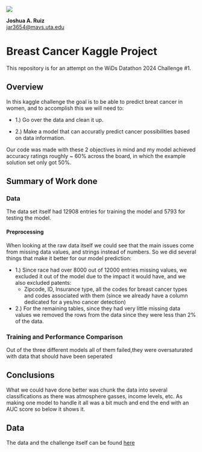 ![](https://github.com/UTA-DataScience/ProjectTempate/blob/main/UTA-DataScience-Logo.png)

**Joshua A. Ruiz**  
jar3654@mavs.uta.edu  

# Breast Cancer Kaggle Project

This repository is for an attempt on the WiDs Datathon 2024 Challenge #1. 

## Overview

In this kaggle challenge the goal is to be able to predict breat cancer in women, and to accomplish this we will need to:

  + 1.) Go over the data and clean it up.

  + 2.) Make a model that can accuratly predict cancer possibilities based on data information.

Our code was made with these 2 objectives in mind and my model achieved accuracy ratings roughly ~ 60% across the board, in which the example solution set only got 50%. 

## Summary of Work done
### Data

The data set itself had 12908 entries for training the model and 5793 for testing the model.

#### Preprocessing

When looking at the raw data itself we could see that the main issues come from missing data values, and strings instead of numbers.
So we did several things that make it better for our model prediction:

  + 1.) Since race had over 8000 out of 12000 entries missing values, we excluded it out of the model due to the impact it would have, and we also excluded patents:
    + Zipcode, ID, Insurance type, all the codes for breast cancer types and codes associated with them (since we already have a column dedicated for a yes/no cancer detection)
  + 2.) For the remaining tables, since they had very little missing data values we removed the rows from the data since they were less than 2% of the data.

### Training and Performance Comparison

Out of the three different models all of them failed,they were oversaturated with data that should have been seperated 

## Conclusions

What we could have done better was chunk the data into several classifications as there was atmosphere gasses, income levels, etc. As making one model to handle it all was a bit much and end the end with an AUC score so below it shows it.

## Data

The data and the challenge itself can be found [here](https://www.kaggle.com/competitions/widsdatathon2024-challenge1/data)
